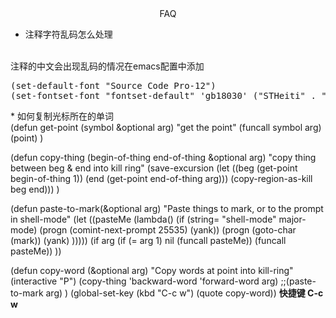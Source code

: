 <center>
FAQ
</center>

* 注释字符乱码怎么处理
<br/>
注释的中文会出现乱码的情况在emacs配置中添加
<br/>
<pre>
(set-default-font "Source Code Pro-12")
(set-fontset-font "fontset-default" 'gb18030' ("STHeiti" . "unicode-bmp"))
</pre>
* 如何复制光标所在的单词
<br/>
<per>
(defun get-point (symbol &optional arg)
  "get the point"
  (funcall symbol arg)
  (point)
  )

(defun copy-thing (begin-of-thing end-of-thing &optional arg)
  "copy thing between beg & end into kill ring"
  (save-excursion
    (let ((beg (get-point begin-of-thing 1))
          (end (get-point end-of-thing arg)))
      (copy-region-as-kill beg end)))
  )

(defun paste-to-mark(&optional arg)
  "Paste things to mark, or to the prompt in shell-mode"
  (let ((pasteMe
     	 (lambda()
     	   (if (string= "shell-mode" major-mode)
               (progn (comint-next-prompt 25535) (yank))
             (progn (goto-char (mark)) (yank) )))))
    (if arg
        (if (= arg 1)
            nil
          (funcall pasteMe))
      (funcall pasteMe))
    ))

(defun copy-word (&optional arg)
  "Copy words at point into kill-ring"
  (interactive "P")
  (copy-thing 'backward-word 'forward-word arg)
  ;;(paste-to-mark arg)
  )
(global-set-key (kbd "C-c w")         (quote copy-word))
</pre>
**快捷键  C-c w**
